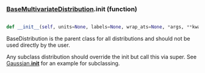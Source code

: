 ### [BaseMultivariateDistribution](BaseMultivariateDistribution.md).__init__ (function)


```py

def __init__(self, units=None, labels=None, wrap_ats=None, *args, **kwargs)

```



BaseDistribution is the parent class for all distributions and should
not be used directly by the user.

Any subclass distribution should override the init but call this via
super.  See [Gaussian.__init__](Gaussian.__init__.md) for an example for subclassing.

